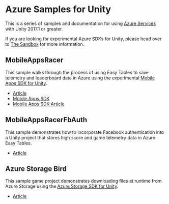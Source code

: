 # Azure Samples for Unity

This is a series of samples and documentation for using [Azure Services](https://aka.ms/azfreegamedev) with Unity 2017.1 or greater.

If you are looking for experimental Azure SDKs for Unity, please head over to [The Sandbox](https://aka.ms/azgamedev/) for more information.

## MobileAppsRacer

This sample walks through the process of using Easy Tables to save telemetry and leaderboard data in Azure using the experimental [Mobile Apps SDK for Unity](https://docs.microsoft.com/sandbox/gamedev/unity/azure-mobile-apps-unity).

* [Article](https://aka.ms/azmobileappsracer)
* [Mobile Apps SDK](https://aka.ms/azmobile-unitysdk)
* [Mobile Apps SDK Article](https://aka.ms/azmobileappsgamedev)

## MobileAppsRacerFbAuth

This sample demonstrates how to incorporate Facebook authentication into a Unity project that stores high score and game telemetry data in Azure Easy Tables.

* [Article](https://aka.ms/azfbauthracer)

## Azure Storage Bird

This sample game project demonstrates downloading files at runtime from Azure Storage using the [Azure Storage SDK for Unity]( https://aka.ms/azstoragegamedev).

* [Article](https://docs.microsoft.com/en-us/sandbox/gamedev/unity/samples/azure-storage-bird)
